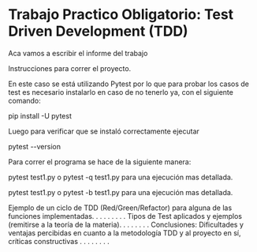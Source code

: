# Trabajo Practico Obligatorio: Test Driven Development (TDD)

Aca vamos a escribir el informe del trabajo




Instrucciones para correr el proyecto.

En este caso se está utilizando Pytest por lo que para probar los casos de test
es necesario instalarlo en caso de no tenerlo ya, con el siguiente comando:

pip install -U pytest

Luego para verificar que se instaló correctamente ejecutar

pytest --version

Para correr el programa se hace de la siguiente manera:

pytest test1.py o pytest -q test1.py para una ejecución mas detallada.

pytest test1.py o pytest -b test1.py para una ejecución mas detallada.

Ejemplo de un ciclo de TDD (Red/Green/Refactor) para alguna de las funciones implementadas.
.
.
.
.
.
.
.
.
Tipos de Test aplicados y ejemplos (remitirse a la teoría de la materia).
.
.
.
.
.
.
.
Conclusiones: Dificultades y ventajas percibidas en cuanto a la metodología TDD y al proyecto en sí, críticas constructivas
.
.
.
.
.
.
.
.
